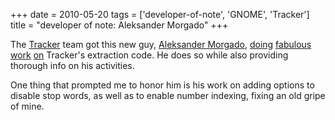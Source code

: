 +++
date = 2010-05-20
tags = ['developer-of-note', 'GNOME', 'Tracker']
title = "developer of note: Aleksander Morgado"
+++

The [Tracker] team got this new guy, [Aleksander Morgado], [doing][]
[fabulous][] [work][] [on] Tracker\'s extraction code. He does so while
also providing thorough info on his activities.

One thing that prompted me to honor him is his work on adding options to
disable stop words, as well as to enable number indexing, fixing an old
gripe of mine.

  [Tracker]: http://projects.gnome.org/tracker/
  [Aleksander Morgado]: http://sigquit.wordpress.com/
  [doing]: http://mail.gnome.org/archives/tracker-list/2010-May/msg00006.html
  [fabulous]: http://mail.gnome.org/archives/tracker-list/2010-May/msg00037.html
  [work]: http://mail.gnome.org/archives/tracker-list/2010-May/msg00054.html
  [on]: http://mail.gnome.org/archives/tracker-list/2010-April/msg00097.html
